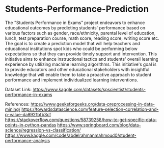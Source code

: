 # Students-Performance-Prediction
The "Students Performance in Exams" project endeavors to enhance educational outcomes by predicting students' performance based on various factors such as gender, race/ethnicity, parental level of education, lunch, test preparation course, math score, reading score, writing score etc. The goal is to create a prediction model that will help teachers and educational institutions spot kids who could be performing below expectations so that they can provide timely support and intervention. This initiative aims to enhance instructional tactics and students' overall learning experience by utilizing machine learning algorithms. This initiative's goal is to provide educators and other educational stakeholders with insightful knowledge that will enable them to take a proactive approach to student performance and implement individualized learning interventions.

Dataset Link: https://www.kaggle.com/datasets/spscientist/students-performance-in-exams

References:
https://www.geeksforgeeks.org/data-preprocessing-in-data-mining/
https://towardsdatascience.com/feature-selection-correlation-and-p-value-da8921bfb3cf
https://stackoverflow.com/questions/58739258/how-to-get-specific-data-points-in-python-pandas
https://www.springboard.com/blog/data-science/regression-vs-classification/
https://www.kaggle.com/code/abdelrahmanmahmoud0/student-performance-analysis
